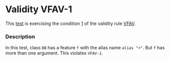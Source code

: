 # Validity VFAV-1

This [test](.) is exercising the condition [1](../Readme.md) of the validity rule [VFAV](../../vfav/Readme.md).

### Description

In this test, class `BB` has a feature `f` with the alias name `alias "+"`. But `f` has more than one argument. This violates `VFAV-1`.
